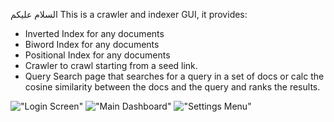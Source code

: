 السلام عليكم
This is a crawler and indexer GUI, it provides:

- Inverted Index for any documents 
- Biword Index for any documents 
- Positional Index for any documents 
- Crawler to crawl starting from a seed link.
- Query Search page that searches for a query in a set of docs or calc the cosine similarity between the docs and the query and ranks the results.

!["Login Screen"](https://drive.google.com/file/d/1JDQtsIj4bwOjbbUyHDr5DVXonz33-d-L/view?usp=sharing)
!["Main Dashboard"](https://drive.google.com/file/d/1g8MQRijWMW6qLjtI77Qdw4aMc2x4OH3-/view?usp=drive_link)
!["Settings Menu"](https://drive.google.com/file/d/1cVKVCc2M30ManoHjvjPvq-rfBzk6ZSf0/view?usp=drive_link)
